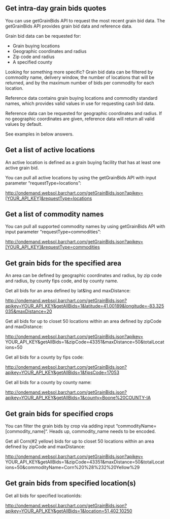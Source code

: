 ## Get intra-day grain bids quotes

You can use getGrainBids API to request the most recent grain bid data.  The getGrainBids API provides grain bid data and reference data.

Grain bid data can be requested for:
* Grain buying locations
* Geographic coordinates and radius
* Zip code and radius 
* A specified county

Looking for something more specific? Grain bid data can be filtered by commodity name, delivery window, the number of locations that will be returned, and by the maximum number of bids per commodity for each location.

Reference data contains grain buying locations and commodity standard names, which provides valid values in use for requesting cash bid data.

Reference data can be requested for geographic coordinates and radius. If no geographic coordinates are given, reference data will return all valid values by default.

See examples in below answers.



## Get a list of active locations

An active location is defined as a grain buying facility that has at least one active grain bid.

You can pull all active locations by using the getGrainBids API with input parameter “requestType=locations”:

http://ondemand.websol.barchart.com/getGrainBids.json?apikey=[YOUR_API_KEY]&requestType=locations

## Get a list of commodity names

You can pull all supported commodity names by using getGrainBids API with input parameter “requestType=commodities”:

http://ondemand.websol.barchart.com/getGrainBids.json?apikey=[YOUR_API_KEY]&requestType=commodities

## Get grain bids for the specified area
An area can be defined by geographic coordinates and radius, by zip code and radius, by county fips code, and by county name.

Get all bids for an area defined by lat&lng and maxDistance:

http://ondemand.websol.barchart.com/getGrainBids.json?apikey=YOUR_API_KEY&getAllBids=1&latitude=41.00189&longitude=-83.325035&maxDistance=20

Get all bids for up to closet 50 locations within an area defined by zipCode and maxDistance:

http://ondemand.websol.barchart.com/getGrainBids.json?apikey= YOUR_API_KEY&getAllBids=1&zipCode=43351&maxDistance=50&totalLocations=50

Get all bids for a county by fips code:

http://ondemand.websol.barchart.com/getGrainBids.json?apikey=YOUR_API_KEY&getAllBids=1&fipsCode=17053

Get all bids for a county by county name:

http://ondemand.websol.barchart.com/getGrainBids.json?apikey=YOUR_API_KEY&getAllBids=1&county=Boone%20COUNTY-IA

## Get grain bids for specified crops
You can filter the grain bids by crop via adding input “commodityName=[commodity_name]“. Heads up, commodity_name needs to be encoded.

Get all Corn(#2 yellow) bids for up to closet 50 locations within an area defined by zipCode and maxDistance:

http://ondemand.websol.barchart.com/getGrainBids.json?apikey= YOUR_API_KEY&getAllBids=1&zipCode=43351&maxDistance=50&totalLocations=50&commodityName=Corn%20%28%232%20Yellow%29


## Get grain bids from specified location(s)
Get all bids for specified locationIds:

http://ondemand.websol.barchart.com/getGrainBids.json?apikey=YOUR_API_KEY&getAllBids=1&location=51,402,10250
